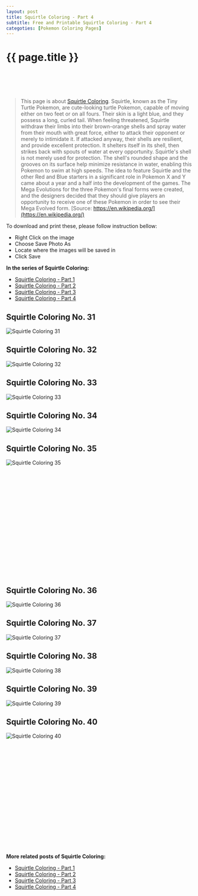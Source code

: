 ```yaml
---
layout: post
title: Squirtle Coloring - Part 4
subtitle: Free and Printable Squirtle Coloring - Part 4
categoties: [Pokemon Coloring Pages]
---
```

{{ page.title }}
================
<script async src="//pagead2.googlesyndication.com/pagead/js/adsbygoogle.js"></script><!-- UnderTitleAds --> <ins class="adsbygoogle" style="display:inline-block;width:468px;height:60px" data-ad-client="ca-pub-6753140515841889" data-ad-slot="4010138290"></ins><script> (adsbygoogle = window.adsbygoogle || []).push({}); </script>

> This page is about [Squirtle Coloring](https://freecoloringpages.github.io/). Squirtle, known as the Tiny Turtle Pokemon, are cute-looking turtle Pokemon, capable of moving either on two feet or on all fours. Their skin is a light blue, and they possess a long, curled tail. When feeling threatened, Squirtle withdraw their limbs into their brown-orange shells and spray water from their mouth with great force, either to attack their opponent or merely to intimidate it. If attacked anyway, their shells are resilient, and provide excellent protection. It shelters itself in its shell, then strikes back with spouts of water at every opportunity. Squirtle's shell is not merely used for protection. The shell's rounded shape and the grooves on its surface help minimize resistance in water, enabling this Pokemon to swim at high speeds. The idea to feature Squirtle and the other Red and Blue starters in a significant role in Pokemon X and Y came about a year and a half into the development of the games. The Mega Evolutions for the three Pokemon's final forms were created, and the designers decided that they should give players an opportunity to receive one of these Pokemon in order to see their Mega Evolved form. [Source: https://en.wikipedia.org/](https://en.wikipedia.org/)

To download and print these, please follow instruction bellow:
* Right Click on the image 
* Choose Save Photo As 
* Locate where the images will be saved in 
* Click Save

**In the series of Squirtle Coloring:**

* [Squirtle Coloring - Part 1](https://freecoloringpages.github.io/2017/12/11/Squirtle-Coloring-part-1.html)
* [Squirtle Coloring - Part 2](https://freecoloringpages.github.io/2017/12/11/Squirtle-Coloring-part-2.html)
* [Squirtle Coloring - Part 3](https://freecoloringpages.github.io/2017/12/11/Squirtle-Coloring-part-3.html)
* [Squirtle Coloring - Part 4](https://freecoloringpages.github.io/2017/12/11/Squirtle-Coloring-part-4.html)

## Squirtle Coloring No. 31
![Squirtle Coloring 31](https://freecoloringpages.github.io/img4/Squirtle-Coloring%20(31).jpg "Squirtle Coloring 31")

## Squirtle Coloring No. 32
![Squirtle Coloring 32](https://freecoloringpages.github.io/img4/Squirtle-Coloring%20(32).jpg "Squirtle Coloring 32")

## Squirtle Coloring No. 33
![Squirtle Coloring 33](https://freecoloringpages.github.io/img4/Squirtle-Coloring%20(33).jpg "Squirtle Coloring 33")

## Squirtle Coloring No. 34
![Squirtle Coloring 34](https://freecoloringpages.github.io/img4/Squirtle-Coloring%20(34).jpg "Squirtle Coloring 34")

## Squirtle Coloring No. 35
![Squirtle Coloring 35](https://freecoloringpages.github.io/img4/Squirtle-Coloring%20(35).jpg "Squirtle Coloring 35")

<script async src="//pagead2.googlesyndication.com/pagead/js/adsbygoogle.js"></script><!-- Texxtonly --><ins class="adsbygoogle" style="display:inline-block;width:336px;height:280px" data-ad-client="ca-pub-6753140515841889" data-ad-slot="3207852233"></ins><script>(adsbygoogle = window.adsbygoogle || []).push({}); </script>

## Squirtle Coloring No. 36
![Squirtle Coloring 36](https://freecoloringpages.github.io/img4/Squirtle-Coloring%20(36).jpg "Squirtle Coloring 36")

## Squirtle Coloring No. 37
![Squirtle Coloring 37](https://freecoloringpages.github.io/img4/Squirtle-Coloring%20(37).jpg "Squirtle Coloring 37")

## Squirtle Coloring No. 38
![Squirtle Coloring 38](https://freecoloringpages.github.io/img4/Squirtle-Coloring%20(38).jpg "Squirtle Coloring 38")

## Squirtle Coloring No. 39
![Squirtle Coloring 39](https://freecoloringpages.github.io/img4/Squirtle-Coloring%20(39).jpg "Squirtle Coloring 39")

## Squirtle Coloring No. 40
![Squirtle Coloring 40](https://freecoloringpages.github.io/img4/Squirtle-Coloring%20(40).jpg "Squirtle Coloring 40")

<script async src="//pagead2.googlesyndication.com/pagead/js/adsbygoogle.js"></script><!-- Texxtonly --><ins class="adsbygoogle" style="display:inline-block;width:336px;height:280px" data-ad-client="ca-pub-6753140515841889" data-ad-slot="3207852233"></ins><script>(adsbygoogle = window.adsbygoogle || []).push({}); </script>

**More related posts of Squirtle Coloring:**

* [Squirtle Coloring - Part 1](https://freecoloringpages.github.io/2017/12/11/Squirtle-Coloring-part-1.html)
* [Squirtle Coloring - Part 2](https://freecoloringpages.github.io/2017/12/11/Squirtle-Coloring-part-2.html)
* [Squirtle Coloring - Part 3](https://freecoloringpages.github.io/2017/12/11/Squirtle-Coloring-part-3.html)
* [Squirtle Coloring - Part 4](https://freecoloringpages.github.io/2017/12/11/Squirtle-Coloring-part-4.html)

